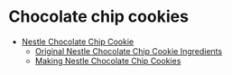 # Chocolate chip cookies

-   [Nestle Chocolate Chip Cookie](food/topics/concept-chocolate-chip-cookie.md)
    -   [Original Nestle Chocolate Chip Cookie Ingredients](food/topics/reference-cookie-ingredients.md)
    -   [Making Nestle Chocolate Chip Cookies](food/topics/task-making-cookies.md)

